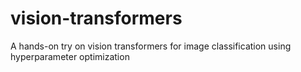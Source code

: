 # vision-transformers
A hands-on try on vision transformers for image classification using hyperparameter optimization
